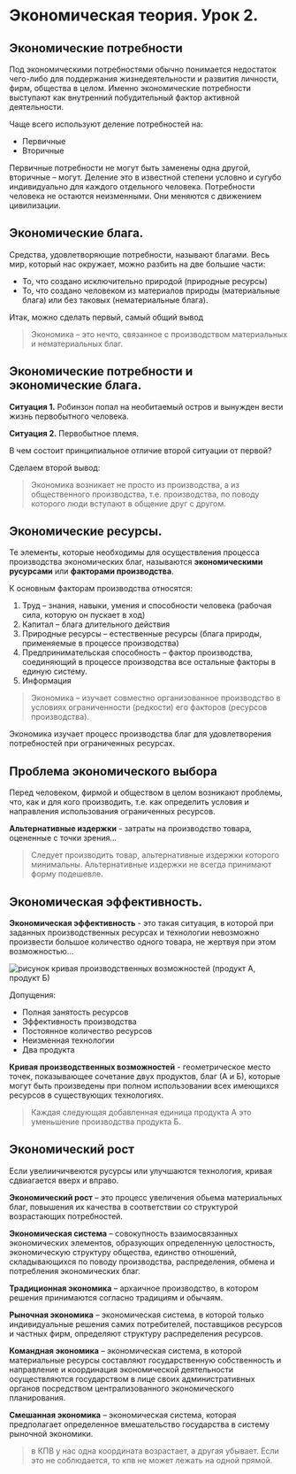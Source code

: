 # Экономическая теория. Урок 2.
## Экономические потребности
Под экономическими потребностями обычно понимается недостаток чего-либо для поддержания жизнедеятельности и развития личности, фирм, общества в целом.
Именно экономические потребности выступают как внутренний побудительный фактор активной деятельности.

Чаще всего используют деление потребностей на:
*	Первичные
*	Вторичные

Первичные потребности не могут быть заменены одна другой, вторичные – могут.
Деление это в известной степени условно и сугубо индивидуально для каждого отдельного человека.
Потребности человека не остаются неизменными. Они меняются с движением цивилизации.

## Экономические блага.
Средства, удовлетворяющие потребности, называют благами.
Весь мир, который нас окружает, можно разбить на две большие части:
-	То, что создано исключительно природой (природные ресурсы)
-	То, что создано человеком из материалов природы (материальные блага) или без таковых (нематериальные блага).

Итак, можно сделать первый, самый общий вывод
> Экономика – это нечто, связанное с производством материальных и нематериальных благ.

## Экономические потребности и экономические блага.
**Ситуация 1.** Робинзон попал на необитаемый остров и вынужден вести жизнь первобытного человека.

**Ситуация 2.** Первобытное племя.

В чем состоит принципиальное отличие второй ситуации от первой?

Сделаем второй вывод:
> Экономика возникает не просто из производства, а из общественного производства, т.е. производства, по поводу которого люди вступают в общение друг с другом.



## Экономические ресурсы.
Те элементы, которые необходимы для осуществления процесса производства экономических благ, называются **экономическими русурсами** или **факторами производства**.

К основным факторам производства относятся:
1.	Труд – знания, навыки, умения и способности человека (рабочая сила, которую он пускает в ход)
2.	Капитал – блага длительного действия
3.	Природные ресурсы – естественные ресурсы (блага природы, применяемые в процессе производства)
4.	Предпринимательская способность – фактор производства, соединяющий в процессе производства все остальные факторы в единую систему.
5.	Информация

> Экономика – изучает совместно организованное производство в условиях ограниченности (редкости) его факторов (ресурсов производства).

Экономика изучает процесс производства благ для удовлетворения потребностей при ограниченных ресурсах.

## Проблема экономического выбора

Перед человеком, фирмой и обществом в целом возникают проблемы, что, как и для кого производить, т.е. как определить условия и направления использования ограниченных ресурсов.

**Альтернативные издержки** - затраты на производство товара, оцененные с точки зрения…

> Следует производить товар, альтернативные издержки которого минимальны.
Альтернативные издержки не всегда принимают форму подешевле.

## Экономическая эффективность.

**Экономическая эффективность** - это такая ситуация, в которой при заданных производственных ресурсах и технологии невозможно произвести большое количество одного товара, не жертвуя при этом возможностью...

![рисунок кривая производственных возможностей (продукт А, продукт Б)](https://user-images.githubusercontent.com/58629552/190065215-d3479037-6c12-499a-a617-7497984b04f9.png)

Допущения:
*	Полная занятость ресурсов
*	Эффективность производства
*	Постоянное количество ресурсов
*	Неизменная технологии
*	Два продукта

**Кривая производственных возможностей** - геометрическое место точек, показывающее сочетание двух продуктов, благ (А и Б), которые могут быть произведены при полном использовании всех имеющихся ресурсов в существующих технологиях.

> Каждая следующая добавленная единица продукта А это уменьшение производства продукта Б.

## Экономический рост
Если увелиичичвеются русурсы или улучшаются технология, кривая сдвиагается вверх и вправо.

**Экономический рост** – это процесс увеличения обьема материальных благ, повышения их качества в соответствии со структурой возрастающих потребностей.

**Экономическая система** – совокупность взаимосвязанных экономических элементов, образующих определенную целостность, экономическую структуру общества, единство отношений, складывающихся по поводу производства, распределения, обмена и потребления экономических благ.

**Традиционная экономика** – архаичное производство, в котором решения принимаются согласно традициям и обычаям.

**Рыночная экономика** – экономическая система, в которой только индивидуальные решения самих потребителей, поставщиков ресурсов и частных фирм, определяют структуру распределения ресурсов.

**Командная экономика** – экономическая система, в которой материальные ресурсы составляют государственную собственность и направление и координация экономической деятельности осуществляются государством в лице своих административных органов посредством централизованного экономического планирования.

**Смешанная экономика** – экономическая система, которая предполагает определенное вмешательство государства в систему рыночной экономики.

> в КПВ у нас одна координата возрастает, а другая убывает. Если это не соблюдается, то кпв не может лежать на одной прямой.

